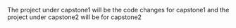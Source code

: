 The project under capstone1 will be the code changes for capstone1 and the project under capstone2 will be for capstone2
